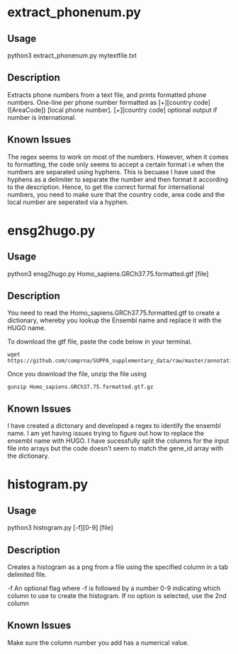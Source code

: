 # extract_phonenum.py

## Usage

python3 extract_phonenum.py mytextfile.txt

## Description

Extracts phone numbers from a text file, and prints formatted phone numbers.
One-line per phone number formatted as [+][country code] ([AreaCode]) [local phone number]. [+][country code] optional output if number is international. 

## Known Issues

The regex seems to work on most of the numbers. However, when it comes to formatting, the code only seems to accept a certain format i.e when the numbers are separated using hyphens. This is becuase I have used the hyphens as a delimiter to separate the number and then format it according to the description. Hence, to get the correct format for international numbers, you need to make sure that the country code, area code and the local number are seperated via a hyphen.


# ensg2hugo.py

## Usage

python3 ensg2hugo.py Homo_sapiens.GRCh37.75.formatted.gtf [file]

## Description

You need to read the Homo_sapiens.GRCh37.75.formatted.gtf to create a dictionary, whereby you lookup the Ensembl name and replace it with the HUGO name.

To download the gtf file, paste the code below in your terminal.

```
wget https://github.com/comprna/SUPPA_supplementary_data/raw/master/annotation/Homo_sapiens.GRCh37.75.formatted.gtf.gz
```
Once you download the file, unzip the file using 

```
gunzip Homo_sapiens.GRCh37.75.formatted.gtf.gz
```

## Known Issues

I have created a dictonary and developed a regex to identify the ensembl name. I am yet having issues trying to figure out how to replace the ensembl name with HUGO. I have sucessfully split the columns for the input file into arrays but the code doesn't seem to match the gene_id array with the dictionary.


# histogram.py

## Usage

python3 histogram.py [-f][0-9] [file]

## Description

Creates a histogram as a png from a file using the specified column in a tab delimited file.

-f An optional flag where -f is followed by a number 0-9 indicating which column to use to create the histogram.  If no option is selected, use the 2nd column

## Known Issues

Make sure the column number you add has a numerical value.
